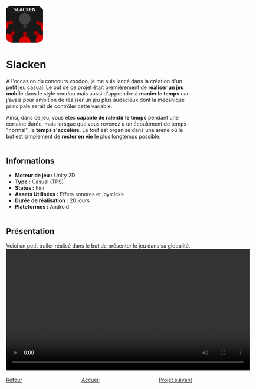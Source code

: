 <img src="./Images/Slacken_1.png" alt="Slacken Logo" width="100" height="100">

# Slacken

  À l'occasion du concours voodoo, je me suis lancé dans la création d'un petit jeu casual. Le but de ce projet était premièrement de **réaliser un jeu mobile** dans le style voodoo mais aussi d'apprendre à **manier le temps** car j'avais pour ambition de réaliser un jeu plus audacieux dont la mécanique principale serait de contrôler cette variable.
  
  Ainsi, dans ce jeu, vous êtes **capable de ralentir le temps** pendant une certaine durée, mais lorsque que vous revenez à un écoulement de temps "normal", le **temps s'accélère**. Le tout est organisé dans une arène où le but est simplement de **rester en vie** le plus longtemps possible.
<br><br>

## Informations
- **Moteur de jeu :** Unity 2D
- **Type :** Casual (TPS)
- **Status :** Fini
- **Assets Utilisées :** Effets sonores et joysticks
- **Durée de réalisation :** 20 jours
- **Plateformes :** Android
<br><br>

## Présentation
  Voici un petit trailer réalisé dans le but de présenter le jeu dans sa globalité.
<video width="660" controls>
  <source src="./Videos/TrailerSlacken.mp4" type="video/mp4">
  Votre navigateur ne supporte pas la lecture de vidéos HTML5.
</video>
<br>

<div style="display: flex; justify-content: space-between;">
    <div><a href="./trapped.html">Retour</a></div>
    <div><a href="./index.html">Accueil</a></div>
    <div><a href="./rocknfall.html">Projet suivant</a></div>
</div>
